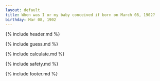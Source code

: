 ```yaml
---
layout: default
title: When was I or my baby conceived if born on March 08, 1902?
birthday: Mar 08, 1902
---
```


{% include header.md %}

{% include guess.md %}

{% include calculate.md %}

{% include safety.md %}

{% include footer.md %}



